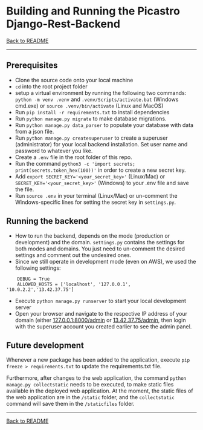 # Building and Running the Picastro Django-Rest-Backend

[Back to README](README.md)

---

## Prerequisites
 
- Clone the source code onto your local machine
- `cd` into the root project folder
- setup a virtual environment by running the following two commands: `python -m venv .venv` and `.venv/Scripts/activate.bat` (Windows cmd.exe) or `source .venv/bin/activate` (Linux and MacOS)
- Run `pip install -r requirements.txt` to install dependencies
- Run `python manage.py migrate` to make database migrations.
- Run `python manage.py data_parser` to populate your database with data from a json file.
- Run `python manage.py createsuperuser` to create a superuser (administrator) for your local backend installation. Set user name and password to whatever you like.
- Create a `.env` file in the root folder of this repo.
- Run the command `python3 -c 'import secrets; print(secrets.token_hex(100))'` in order to create a new secret key.
- Add `export SECRET_KEY='<your_secret_key>'` (Linux/Mac) or `SECRET_KEY='<your_secret_key>'` (Windows) to your .env file and save the file.
- Run `source .env` in your terminal (Linux/Mac) or un-comment the Windows-specific lines for setting the secret key in `settings.py`.


## Running the backend
- How to run the backend, depends on the mode (production or development) and the domain. `settings.py` contains the settings for both modes and domains. You just need to un-comment the desired settings and comment out the undesired ones.
- Since we still operate in development mode (even on AWS), we used the following settings:
```
    DEBUG = True
    ALLOWED_HOSTS = ['localhost', '127.0.0.1', '10.0.2.2','13.42.37.75']
```
- Execute `python manage.py runserver` to start your local development server
- Open your browser and navigate to the respective IP address of your domain (either [127.0.0.1:8000/admin](127.0.0.1:8000/admin) or [13.42.37.75/admin](13.42.37.75/admin), then login with the superuser account you created earlier to see the admin panel.


## Future development

Whenever a new package has been added to the application, execute `pip freeze > requirements.txt` to update the requirements.txt file.

Furthermore, after changes to the web application, the command `python manage.py collectstatic` needs to be executed, to make static files available in the deployed web application. At the moment, the static files of the web application are in the `/static` folder, and the `collectstatic` command will save them in the `/staticfiles` folder.


---
[Back to README](README.md)